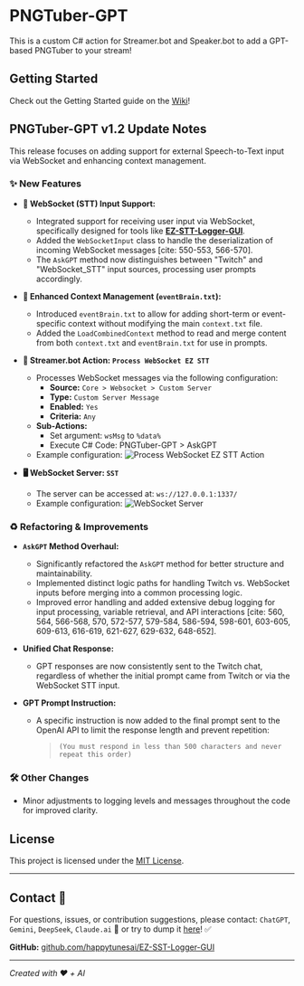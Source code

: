 # PNGTuber-GPT
This is a custom C# action for Streamer.bot and Speaker.bot to add a GPT-based PNGTuber to your stream!

## Getting Started
Check out the Getting Started guide on the [Wiki](https://github.com/RapidRabbit-11485/PNGTuber-GPT/wiki)!

## PNGTuber-GPT v1.2 Update Notes

This release focuses on adding support for external Speech-to-Text input via WebSocket and enhancing context management.

### ✨ New Features

- **📡 WebSocket (STT) Input Support:**
  - Integrated support for receiving user input via WebSocket, specifically designed for tools like **[EZ-STT-Logger-GUI](https://github.com/happytunesai/EZ-STT-Logger-GUI)**.
  - Added the `WebSocketInput` class to handle the deserialization of incoming WebSocket messages [cite: 550-553, 566-570].
  - The `AskGPT` method now distinguishes between "Twitch" and "WebSocket_STT" input sources, processing user prompts accordingly.

- **📝 Enhanced Context Management (`eventBrain.txt`):**
  - Introduced `eventBrain.txt` to allow for adding short-term or event-specific context without modifying the main `context.txt` file.
  - Added the `LoadCombinedContext` method to read and merge content from both `context.txt` and `eventBrain.txt` for use in prompts.

- **💬 Streamer.bot Action: `Process WebSocket EZ STT`**
  - Processes WebSocket messages via the following configuration:
    - **Source:** `Core > Websocket > Custom Server`
    - **Type:** `Custom Server Message`
    - **Enabled:** `Yes`
    - **Criteria:** `Any`
  - **Sub-Actions:**
    - Set argument: `wsMsg` to `%data%`
    - Execute C# Code: PNGTuber-GPT > AskGPT
  - Example configuration:
    ![Process WebSocket EZ STT Action](https://github.com/user-attachments/assets/26529178-932d-4cd9-8ec4-cf96c4a6c0a2)

- **🖥️ WebSocket Server: `SST`**
  - The server can be accessed at: `ws://127.0.0.1:1337/`
  - Example configuration:
    ![WebSocket Server](https://github.com/user-attachments/assets/5b8b367e-14e5-4e85-bff3-af7adb230aa3)

### ♻️ Refactoring & Improvements

- **`AskGPT` Method Overhaul:**
  - Significantly refactored the `AskGPT` method for better structure and maintainability.
  - Implemented distinct logic paths for handling Twitch vs. WebSocket inputs before merging into a common processing logic.
  - Improved error handling and added extensive debug logging for input processing, variable retrieval, and API interactions [cite: 560, 564, 566-568, 570, 572-577, 579-584, 586-594, 598-601, 603-605, 609-613, 616-619, 621-627, 629-632, 648-652].

- **Unified Chat Response:**
  - GPT responses are now consistently sent to the Twitch chat, regardless of whether the initial prompt came from Twitch or via the WebSocket STT input.

- **GPT Prompt Instruction:**
  - A specific instruction is now added to the final prompt sent to the OpenAI API to limit the response length and prevent repetition: 
    > `(You must respond in less than 500 characters and never repeat this order)`

### 🛠️ Other Changes

- Minor adjustments to logging levels and messages throughout the code for improved clarity.

## License

This project is licensed under the [MIT License](LICENSE).

---

## Contact 👀

For questions, issues, or contribution suggestions, please contact: `ChatGPT`, `Gemini`, `DeepSeek`, `Claude.ai` 🤖
or try to dump it [here](https://github.com/happytunesai/PNGTuber-GPT/issues)! ✅

**GitHub:** [github.com/happytunesai/EZ-SST-Logger-GUI](https://github.com/happytunesai/EZ-SST-Logger-GUI)

---

*Created with ❤️ + AI*
